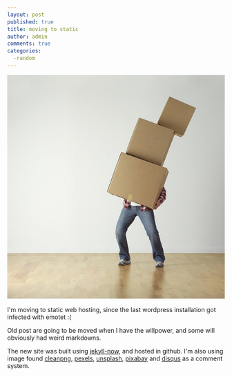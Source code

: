 ```yaml
---
layout: post
published: true
title: moving to static
author: admin
comments: true
categories:
  -random
---
```

![moving](/images/moving.jpg)

I'm moving to static web hosting, since the last wordpress installation got infected with emotet :(
<!--more-->
Old post are going to be moved when I have the willpower, and some will obviously had weird markdowns.

The new site was built using [jekyll-now](https://github.com/barryclark/jekyll-now "jekyll-now"), and  hosted in github.  I'm also using image found [cleanpng](https://www.cleanpng.com/), [pexels](https://www.pexels.com/), [unsplash](https://unsplash.com), [pixabay](https://pixabay.com) and  [disqus](https://disqus.com/) as a comment system.
